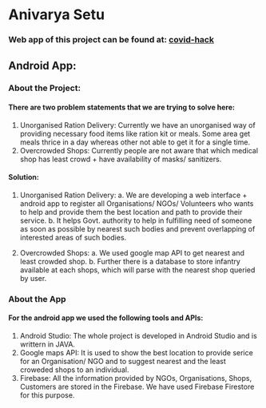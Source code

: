 # Anivarya Setu

### Web app of this project can be found at: [covid-hack](https://github.com/pawangeek/covid-hack)

## Android App:
### About the Project:

#### There are two problem statements that we are trying to solve here:

1. Unorganised Ration Delivery: Currently we have an unorganised way of providing necessary food items like ration kit or        meals. Some area get meals thrice in a day whereas other not able to get it for a single time.
2. Overcrowded Shops: Currently people are not aware that which medical shop has least crowd + have  availability of masks/      sanitizers.

#### Solution:

1. Unorganised Ration Delivery:
   a. We are developing a web interface + android app to register all Organisations/ NGOs/ Volunteers who wants to help and         provide them the best location and path to provide their service.
   b. It helps Govt. authority to help in fulfilling need of someone as soon as possible by	nearest such bodies and prevent         overlapping of interested areas of such bodies.
   
2. Overcrowded Shops: 
   a. We used google map API to get nearest and least crowded shop. 
   b. Further there is a database to store infantry available at each shops, which will parse with the nearest shop queried         by user.

### About the App

#### For the android app we used the following tools and APIs:

1. Android Studio: The whole project is developed in Android Studio and is writtern in JAVA.
2. Google maps API: It is used to show the best location to provide serice for an Organisation/ NGO and to suggest nearest      and the least croweded shops to an individual.
3. Firebase: All the information provided by NGOs, Organisations, Shops, Customers are stored in the Firebase. We have used      Firebase Firestore for this purpose.
